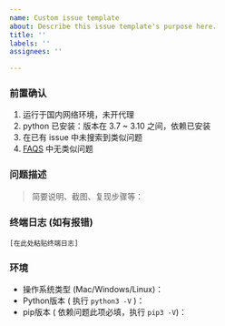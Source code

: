 ```yaml
---
name: Custom issue template
about: Describe this issue template's purpose here.
title: ''
labels: ''
assignees: ''

---
```


### 前置确认

1. 运行于国内网络环境，未开代理
2.  python 已安装：版本在 3.7 ~ 3.10 之间，依赖已安装
3. 在已有 issue 中未搜索到类似问题
4. [FAQS](https://github.com/zhayujie/chatgpt-on-wechat/wiki/FAQs) 中无类似问题


### 问题描述

> 简要说明、截图、复现步骤等：




### 终端日志 (如有报错)

```
[在此处粘贴终端日志]
```



### 环境

 - 操作系统类型  (Mac/Windows/Linux)：
 - Python版本  ( 执行 `python3 -V` )：                      
 - pip版本  ( 依赖问题此项必填，执行 `pip3 -V`)：

